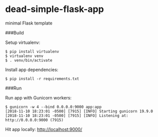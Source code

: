 # dead-simple-flask-app
minimal Flask template

###Build

Setup virtualenv:

	$ pip install virtualenv
	$ virtualenv venv
	$ . venv/bin/activate

Install app dependencies:

	$ pip install -r requirements.txt

###Run

Run app with Gunicorn workers:

	$ gunicorn -w 4 --bind 0.0.0.0:9000 app:app
	[2018-11-10 18:23:01 -0500] [7915] [INFO] Starting gunicorn 19.9.0
	[2018-11-10 18:23:01 -0500] [7915] [INFO] Listening at: http://0.0.0.0:9000 (7915)

Hit app locally: [http://localhost:9000/](http://localhost:9000/)